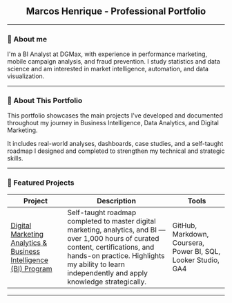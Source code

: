 <h2 align="center"> Marcos Henrique - Professional Portfolio </h2>

---

### 📌 About me

I'm a BI Analyst at DGMax, with experience in performance marketing, mobile campaign analysis, and fraud prevention. I study statistics and data science and am interested in market intelligence, automation, and data visualization.

---

### 📌 About This Portfolio
This portfolio showcases the main projects I've developed and documented throughout my journey in Business Intelligence, Data Analytics, and Digital Marketing.

It includes real-world analyses, dashboards, case studies, and a self-taught roadmap I designed and completed to strengthen my technical and strategic skills.

---

### 📂 Featured Projects
  
| Project | Description | Tools |
|--------|-----------|-------------|
| [Digital Marketing Analytics & Business Intelligence (BI) Program](https://github.com/marcoshsq/Marketing_Analytics_Roadmap) | Self-taught roadmap completed to master digital marketing, analytics, and BI — over 1,000 hours of curated content, certifications, and hands-on practice. Highlights my ability to learn independently and apply knowledge strategically. | GitHub, Markdown, Coursera, Power BI, SQL, Looker Studio, GA4 |


---
